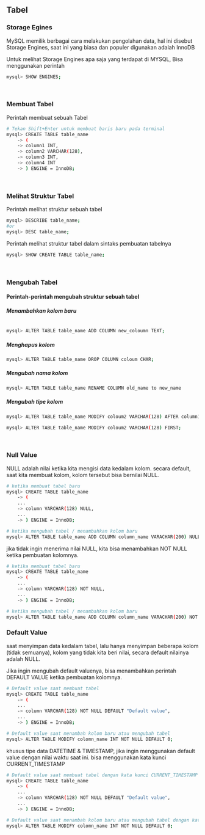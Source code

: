 ## Tabel

### Storage Egines

MySQL memilik berbagai cara melakukan pengolahan data, hal ini disebut Storage Engines, saat ini yang biasa dan populer digunakan adalah InnoDB

Untuk melihat Storage Engines apa saja yang terdapat di MYSQL, Bisa menggunakan perintah

```bash
mysql> SHOW ENGINES;
```

<br>

### Membuat Tabel

Perintah membuat sebuah Tabel

```bash
# Tekan Shift+Enter untuk membuat baris baru pada terminal
mysql> CREATE TABLE table_name
    -> (
    -> column1 INT,
    -> column2 VARCHAR(128),
    -> column3 INT,
    -> column4 INT
    -> ) ENGINE = InnoDB;
```

<br>

### Melihat Struktur Tabel

Perintah melihat struktur sebuah tabel

```sh
mysql> DESCRIBE table_name;
#or
mysql> DESC table_name;
```

Perintah melihat struktur tabel dalam sintaks pembuatan tabelnya

```sh
mysql> SHOW CREATE TABLE table_name;
```

<br>

### Mengubah Tabel

#### Perintah-perintah mengubah struktur sebuah tabel

##### Menambahkan kolom baru

```bash

mysql> ALTER TABLE table_name ADD COLUMN new_coloumn TEXT;
```

##### Menghapus kolom

```bash
mysql> ALTER TABLE table_name DROP COLUMN coloum CHAR;
```

##### Mengubah nama kolom

```sh
mysql> ALTER TABLE table_name RENAME COLUMN old_name to new_name
```

##### Mengubah tipe kolom

```sh
mysql> ALTER TABLE table_name MODIFY coloum2 VARCHAR(128) AFTER column1;

mysql> ALTER TABLE table_name MODIFY coloum2 VARCHAR(128) FIRST;
```

<br>

### Null Value

NULL adalah nilai ketika kita mengisi data kedalam kolom. secara default, saat kita membuat kolom, kolom tersebut bisa bernilai NULL.

```bash
# ketika membuat tabel baru
mysql> CREATE TABLE table_name
    -> (
    ...
    -> column VARCHAR(128) NULL,
    ...
    -> ) ENGINE = InnoDB;

# ketika mengubah tabel / menambahkan kolom baru
mysql> ALTER TABLE table_name ADD COLUMN column_name VARACHAR(200) NULL;
```

jika tidak ingin menerima nilai NULL, kita bisa menambahkan NOT NULL ketika pembuatan kolomnya.

```bash
# ketika membuat tabel baru
mysql> CREATE TABLE table_name
    -> (
    ...
    -> column VARCHAR(128) NOT NULL,
    ...
    -> ) ENGINE = InnoDB;

# ketika mengubah tabel / menambahkan kolom baru
mysql> ALTER TABLE table_name ADD COLUMN column_name VARACHAR(200) NOT NULL;
```

### Default Value

saat menyimpan data kedalam tabel, lalu hanya menyimpan beberapa kolom (tidak semuanya), kolom yang tidak kita beri nilai, secara default nilainya adalah NULL.

Jika ingin mengubah default valuenya, bisa menambahkan perintah DEFAULT VALUE ketika pembuatan kolomnya.

```sh
# Default value saat membuat tabel
mysql> CREATE TABLE table_name
    -> (
    ...
    -> column VARCHAR(128) NOT NULL DEFAULT "Default value",
    ...
    -> ) ENGINE = InnoDB;

# Default value saat menambah kolom baru atau mengubah tabel
mysql> ALTER TABLE MODIFY colomn_name INT NOT NULL DEFAULT 0;
```

khusus tipe data DATETIME & TIMESTAMP, jika ingin menggunakan default value dengan nilai waktu saat ini. bisa menggunakan kata kunci CURRENT_TIMESTAMP

```sh
# Default value saat membuat tabel dengan kata kunci CURRENT_TIMESTAMP
mysql> CREATE TABLE table_name
    -> (
    ...
    -> column VARCHAR(128) NOT NULL DEFAULT "Default value",
    ...
    -> ) ENGINE = InnoDB;

# Default value saat menambah kolom baru atau mengubah tabel dengan kata kunci CURRENT_TIMESTAMP
mysql> ALTER TABLE MODIFY colomn_name INT NOT NULL DEFAULT 0;
```
